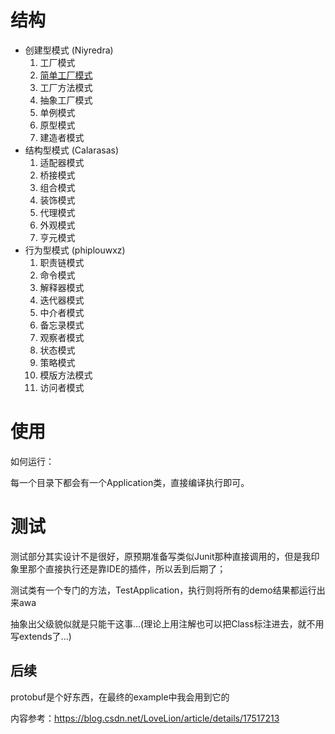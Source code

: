 # 结构

- 创建型模式 (Niyredra)
  1. 工厂模式
    1. [简单工厂模式](./demo/niyredra/factory/simple/SimpleFactoryApplication.java)
    2. 工厂方法模式
    3. 抽象工厂模式
  2. 单例模式
  3. 原型模式
  4. 建造者模式
- 结构型模式 (Calarasas)
  1. 适配器模式
  2. 桥接模式
  3. 组合模式
  4. 装饰模式
  5. 代理模式
  6. 外观模式
    7. 亨元模式
- 行为型模式 (phiplouwxz)
    1. 职责链模式
    2. 命令模式
    3. 解释器模式
    4. 迭代器模式
    5. 中介者模式
    6. 备忘录模式
    7. 观察者模式
    8. 状态模式
    9. 策略模式
    10. 模版方法模式
    11. 访问者模式

# 使用

如何运行：

每一个目录下都会有一个Application类，直接编译执行即可。

# 测试

测试部分其实设计不是很好，原预期准备写类似Junit那种直接调用的，但是我印象里那个直接执行还是靠IDE的插件，所以丢到后期了；

测试类有一个专门的方法，TestApplication，执行则将所有的demo结果都运行出来awa

抽象出父级貌似就是只能干这事...(理论上用注解也可以把Class标注进去，就不用写extends了...)

## 后续

protobuf是个好东西，在最终的example中我会用到它的

内容参考：https://blog.csdn.net/LoveLion/article/details/17517213

